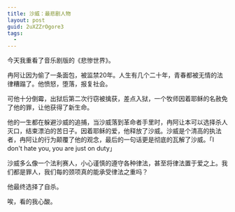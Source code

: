 ```yaml
---
title: 沙威：最悲剧人物
layout: post
guid: 2uXZZrOgore3
tags:
  - 
---
```


今天我重看了音乐剧版的《悲惨世界》。

冉阿让因为偷了一条面包，被监禁20年。人生有几个二十年，青春都被无情的法律糟蹋了。他愤怒，堕落，报复社会。

可他十分倒霉，出狱后第二次行窃被擒获，差点入狱，一个牧师因着耶稣的名赦免了他的罪，让他获得了新生命。

他的一生都在躲避沙威的追捕，当沙威落到革命者手里时，冉阿让本可以选择杀人灭口，结束漂泊的苦日子。因着耶稣的爱，他释放了沙威。沙威是个清高的执法者，冉阿让的行为颠覆了他的观念，最后的一句话更是彻底的瓦解了沙威。「I don't hate you, you are just on duty」

沙威多么像一个法利赛人，小心谨慎的遵守各种律法，甚至将律法置于爱之上。我们都是罪人，我们每的颈项真的能承受律法之重吗？

他最终选择了自杀。

唉，看的我心酸。